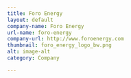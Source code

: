 ```yaml
---
title: Foro Energy
layout: default
company-name: Foro Energy
url-name: foro-energy
company-url: http://www.foroenergy.com
thumbnail: foro_energy_logo_bw.png
alt: image-alt
category: Company

---
```

